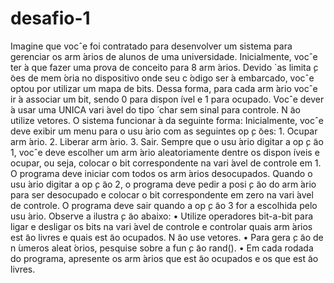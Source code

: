 # desafio-1
Imagine que vocˆe foi contratado para desenvolver um sistema para gerenciar os arm ́arios de alunos de uma universidade. Inicialmente, vocˆe ter ́a que fazer uma prova de conceito para 8 arm ́arios. Devido `as limita ̧c ̃oes de mem ́oria no dispositivo onde seu c ́odigo ser ́a embarcado, vocˆe optou por utilizar um mapa de bits. Dessa forma, para cada arm ́ario vocˆe ir ́a associar um bit, sendo 0 para dispon ́ıvel e 1 para ocupado. Vocˆe dever ́a usar uma UNICA vari ́avel do tipo  ́ char sem sinal para controle. N ̃ao utilize vetores. O sistema funcionar ́a da seguinte forma: Inicialmente, vocˆe deve exibir um menu para o usu ́ario com as seguintes op ̧c ̃oes: 1. Ocupar arm ́ario. 2. Liberar arm ́ario. 3. Sair. Sempre que o usu ́ario digitar a op ̧c ̃ao 1, vocˆe deve escolher um arm ́ario aleatoriamente dentre os dispon ́ıveis e ocupar, ou seja, colocar o bit correspondente na vari ́avel de controle em 1. O programa deve iniciar com todos os arm ́arios desocupados. Quando o usu ́ario digitar a op ̧c ̃ao 2, o programa deve pedir a posi ̧c ̃ao do arm ́ario para ser desocupado e colocar o bit correspondente em zero na vari ́avel de controle. O programa deve sair quando a op ̧c ̃ao 3 for a escolhida pelo usu ́ario. Observe a ilustra ̧c ̃ao abaixo:  • Utilize operadores bit-a-bit para ligar e desligar os bits na vari ́avel de controle e controlar quais arm ́arios est ̃ao livres e quais est ̃ao ocupados. N ̃ao use vetores. • Para gera ̧c ̃ao de n ́umeros aleat ́orios, pesquise sobre a fun ̧c ̃ao rand(). • Em cada rodada do programa, apresente os arm ́arios que est ̃ao ocupados e os que est ̃ao livres.
